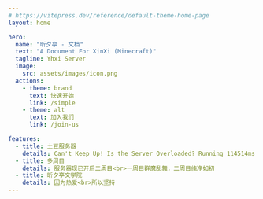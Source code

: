 ```yaml
---
# https://vitepress.dev/reference/default-theme-home-page
layout: home

hero:
  name: "昕夕亭 - 文档"
  text: "A Document For XinXi (Minecraft)"
  tagline: Yhxi Server
  image: 
    src: assets/images/icon.png
  actions:
    - theme: brand
      text: 快速开始
      link: /simple
    - theme: alt
      text: 加入我们
      link: /join-us

features:
  - title: 土豆服务器
    details: Can't Keep Up! Is the Server Overloaded? Running 114514ms or 1919 ticks behind
  - title: 多周目
    details: 服务器现已开启二周目<br>一周目群魔乱舞，二周目纯净如初
  - title: 昕夕亭文学院
    details: 因为热爱<br>所以坚持
---
```


